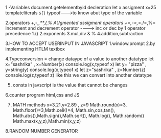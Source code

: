 1 -Variables 
 document.getelementbyid 
 decleration let x
 assigment x=25 
 templateliterals   `${}`
 typeof--->to know abut type of the variable 

 2.operators +,-,*,**,/,% 
  AUgmented assigment operators +=,-=,*=./=,%=
  Increment and decrement operator ----> inc or dec by 1
  operator precedence 1.()  2.exponents  3.mul,div & %   4.addition,subtraction     

3.HOW TO ACCEPT USERINPUT IN JAVASCRIPT
     1.window.prompt
     2.by implementing HTLM textbox

4.Typeconversion = change dataype of a value to another datatype
  let x="sashrika" , x=Number(x)  console.log(x,typeof x)
  let y= "pizza"   ,  y=string(y)   console.log(x,typeof x)
  let z="sashrika" , z=Number(z)  console.log(z,typeof z) like this we can convert into another datatype 

5. consts in javscript is the value that cannot be changes 

6.counter program html,css and JS

7. MATH methods 
   x=3.21,y=2.89 , z=9
   Math.round(x)=3, Math.floor()=3,Math.celi()=4, Math.sin,cos,tan(), Math.abs(),Math.sign(),Math.sqrt(),
   Math.log(), Math.random()
   Math.max(x,y,z),Math.min(x,y,z)

8.RANDOM NUMBER GENERATOR
